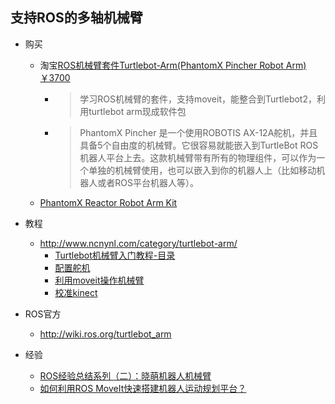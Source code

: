 ## 支持ROS的多轴机械臂

- 购买
    - 淘宝[ROS机械臂套件Turtlebot-Arm(PhantomX Pincher Robot Arm) ￥3700
](https://item.taobao.com/item.htm?id=548432584816&_u=t2dmg8j26111)
        - >学习ROS机械臂的套件，支持moveit，能整合到Turtlebot2，利用turtlebot arm现成软件包
        - >PhantomX Pincher 是一个使用ROBOTIS AX-12A舵机，并且具备5个自由度的机械臂。它很容易就能嵌入到TurtleBot ROS机器人平台上去。这款机械臂带有所有的物理组件，可以作为一个单独的机械臂使用，也可以嵌入到你的机器人上（比如移动机器人或者ROS平台机器人等）。
    - [PhantomX Reactor Robot Arm Kit](http://www.trossenrobotics.com/p/phantomx-ax-12-reactor-robot-arm.aspx )
    
- 教程
    - http://www.ncnynl.com/category/turtlebot-arm/
        - [Turtlebot机械臂入门教程-目录](http://www.ncnynl.com/archives/201611/1112.html)
        - [配置舵机](http://www.ncnynl.com/archives/201611/1116.html)
        - [利用moveit操作机械臂](http://www.ncnynl.com/archives/201611/1119.html)
        - [校准kinect](http://www.ncnynl.com/archives/201611/1117.html)
- ROS官方
    - http://wiki.ros.org/turtlebot_arm
    
- 经验
    - [ROS经验总结系列（二）：晓萌机器人机械臂](http://myyerrol.io/zh-cn/2017/04/20/ros_experience_2_xmbot_arm/)
    - [如何利用ROS MoveIt快速搭建机器人运动规划平台？](https://www.leiphone.com/news/201612/nxlXgriSLasNgAcX.html)
